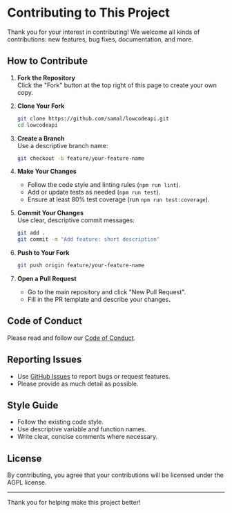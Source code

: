 # Contributing to This Project

Thank you for your interest in contributing! We welcome all kinds of contributions: new features, bug fixes, documentation, and more.

## How to Contribute

1. **Fork the Repository**  
   Click the "Fork" button at the top right of this page to create your own copy.

2. **Clone Your Fork**  
   ```sh
   git clone https://github.com/samal/lowcodeapi.git
   cd lowcodeapi
   ```

3. **Create a Branch**  
   Use a descriptive branch name:
   ```sh
   git checkout -b feature/your-feature-name
   ```

4. **Make Your Changes**  
   - Follow the code style and linting rules (`npm run lint`).
   - Add or update tests as needed (`npm run test`).
   - Ensure at least 80% test coverage (run `npm run test:coverage`).

5. **Commit Your Changes**  
   Use clear, descriptive commit messages:
   ```sh
   git add .
   git commit -m "Add feature: short description"
   ```

6. **Push to Your Fork**  
   ```sh
   git push origin feature/your-feature-name
   ```

7. **Open a Pull Request**  
   - Go to the main repository and click "New Pull Request".
   - Fill in the PR template and describe your changes.

## Code of Conduct

Please read and follow our [Code of Conduct](CODE_OF_CONDUCT.md).

## Reporting Issues

- Use [GitHub Issues](https://github.com/samal/lowcodeapi/issues) to report bugs or request features.
- Please provide as much detail as possible.

## Style Guide

- Follow the existing code style.
- Use descriptive variable and function names.
- Write clear, concise comments where necessary.

## License

By contributing, you agree that your contributions will be licensed under the AGPL license.

---

Thank you for helping make this project better!
